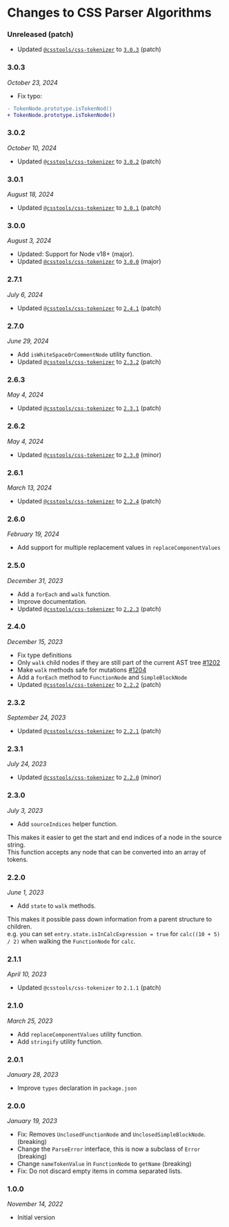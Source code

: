 # Changes to CSS Parser Algorithms

### Unreleased (patch)

- Updated [`@csstools/css-tokenizer`](https://github.com/csstools/postcss-plugins/tree/main/packages/css-tokenizer) to [`3.0.3`](https://github.com/csstools/postcss-plugins/tree/main/packages/css-tokenizer/CHANGELOG.md#303) (patch)

### 3.0.3

_October 23, 2024_

- Fix typo:
```diff
- TokenNode.prototype.isTokenNod()
+ TokenNode.prototype.isTokenNode()
```

### 3.0.2

_October 10, 2024_

- Updated [`@csstools/css-tokenizer`](https://github.com/csstools/postcss-plugins/tree/main/packages/css-tokenizer) to [`3.0.2`](https://github.com/csstools/postcss-plugins/tree/main/packages/css-tokenizer/CHANGELOG.md#302) (patch)

### 3.0.1

_August 18, 2024_

- Updated [`@csstools/css-tokenizer`](https://github.com/csstools/postcss-plugins/tree/main/packages/css-tokenizer) to [`3.0.1`](https://github.com/csstools/postcss-plugins/tree/main/packages/css-tokenizer/CHANGELOG.md#301) (patch)

### 3.0.0

_August 3, 2024_

- Updated: Support for Node v18+ (major).
- Updated [`@csstools/css-tokenizer`](https://github.com/csstools/postcss-plugins/tree/main/packages/css-tokenizer) to [`3.0.0`](https://github.com/csstools/postcss-plugins/tree/main/packages/css-tokenizer/CHANGELOG.md#300) (major)

### 2.7.1

_July 6, 2024_

- Updated [`@csstools/css-tokenizer`](https://github.com/csstools/postcss-plugins/tree/main/packages/css-tokenizer) to [`2.4.1`](https://github.com/csstools/postcss-plugins/tree/main/packages/css-tokenizer/CHANGELOG.md#241) (patch)

### 2.7.0

_June 29, 2024_

- Add `isWhiteSpaceOrCommentNode` utility function.
- Updated [`@csstools/css-tokenizer`](https://github.com/csstools/postcss-plugins/tree/main/packages/css-tokenizer) to [`2.3.2`](https://github.com/csstools/postcss-plugins/tree/main/packages/css-tokenizer/CHANGELOG.md#232) (patch)

### 2.6.3

_May 4, 2024_

- Updated [`@csstools/css-tokenizer`](https://github.com/csstools/postcss-plugins/tree/main/packages/css-tokenizer) to [`2.3.1`](https://github.com/csstools/postcss-plugins/tree/main/packages/css-tokenizer/CHANGELOG.md#231) (patch)

### 2.6.2

_May 4, 2024_

- Updated [`@csstools/css-tokenizer`](https://github.com/csstools/postcss-plugins/tree/main/packages/css-tokenizer) to [`2.3.0`](https://github.com/csstools/postcss-plugins/tree/main/packages/css-tokenizer/CHANGELOG.md#230) (minor)

### 2.6.1

_March 13, 2024_

- Updated [`@csstools/css-tokenizer`](https://github.com/csstools/postcss-plugins/tree/main/packages/css-tokenizer) to [`2.2.4`](https://github.com/csstools/postcss-plugins/tree/main/packages/css-tokenizer/CHANGELOG.md#224) (patch)

### 2.6.0

_February 19, 2024_

- Add support for multiple replacement values in `replaceComponentValues`

### 2.5.0

_December 31, 2023_

- Add a `forEach` and `walk` function.
- Improve documentation.
- Updated [`@csstools/css-tokenizer`](https://github.com/csstools/postcss-plugins/tree/main/packages/css-tokenizer) to [`2.2.3`](https://github.com/csstools/postcss-plugins/tree/main/packages/css-tokenizer/CHANGELOG.md#223) (patch)

### 2.4.0

_December 15, 2023_

- Fix type definitions
- Only `walk` child nodes if they are still part of the current AST tree [#1202](https://github.com/csstools/postcss-plugins/issues/1202)
- Make `walk` methods safe for mutations [#1204](https://github.com/csstools/postcss-plugins/issues/1204)
- Add a `forEach` method to `FunctionNode` and `SimpleBlockNode`
- Updated [`@csstools/css-tokenizer`](https://github.com/csstools/postcss-plugins/tree/main/packages/css-tokenizer) to [`2.2.2`](https://github.com/csstools/postcss-plugins/tree/main/packages/css-tokenizer/CHANGELOG.md#222) (patch)

### 2.3.2

_September 24, 2023_

- Updated [`@csstools/css-tokenizer`](https://github.com/csstools/postcss-plugins/tree/main/packages/css-tokenizer) to [`2.2.1`](https://github.com/csstools/postcss-plugins/tree/main/packages/css-tokenizer/CHANGELOG.md#221) (patch)

### 2.3.1

_July 24, 2023_

- Updated [`@csstools/css-tokenizer`](https://github.com/csstools/postcss-plugins/tree/main/packages/css-tokenizer) to [`2.2.0`](https://github.com/csstools/postcss-plugins/tree/main/packages/css-tokenizer/CHANGELOG.md#220) (minor)

### 2.3.0

_July 3, 2023_

- Add `sourceIndices` helper function.

This makes it easier to get the start and end indices of a node in the source string.  
This function accepts any node that can be converted into an array of tokens.

### 2.2.0

_June 1, 2023_

- Add `state` to `walk` methods.

This makes it possible pass down information from a parent structure to children.  
e.g. you can set `entry.state.isInCalcExpression = true` for `calc((10 + 5) / 2)` when walking the `FunctionNode` for `calc`.

### 2.1.1

_April 10, 2023_

- Updated `@csstools/css-tokenizer` to `2.1.1` (patch)

### 2.1.0

_March 25, 2023_

- Add `replaceComponentValues` utility function.
- Add `stringify` utility function.

### 2.0.1

_January 28, 2023_

- Improve `types` declaration in `package.json`

### 2.0.0

_January 19, 2023_

- Fix: Removes `UnclosedFunctionNode` and `UnclosedSimpleBlockNode`. (breaking)
- Change the `ParseError` interface, this is now a subclass of `Error` (breaking)
- Change `nameTokenValue` in `FunctionNode` to `getName` (breaking)
- Fix: Do not discard empty items in comma separated lists.

### 1.0.0

_November 14, 2022_

- Initial version
